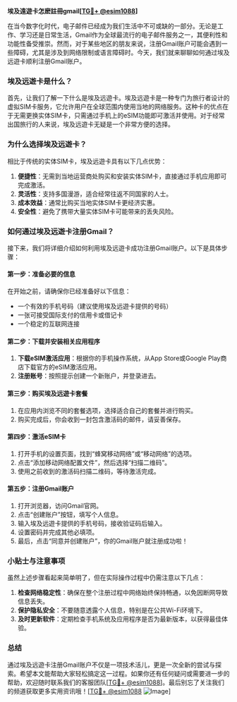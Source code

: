 **埃及遠遊卡怎麽註冊gmail[[TG💪+ @esim1088](https://t.me/s/esim1088)]**

在当今数字化时代，电子邮件已经成为我们生活中不可或缺的一部分。无论是工作、学习还是日常生活，Gmail作为全球最流行的电子邮件服务之一，其便利性和功能性备受推崇。然而，对于某些地区的朋友来说，注册Gmail账户可能会遇到一些障碍，尤其是涉及到网络限制或语言障碍时。今天，我们就来聊聊如何通过埃及远遊卡顺利注册Gmail账户。

### 埃及远遊卡是什么？

首先，让我们了解一下什么是埃及远遊卡。埃及远遊卡是一种专门为旅行者设计的虚拟SIM卡服务，它允许用户在全球范围内使用当地的网络服务。这种卡的优点在于无需更换实体SIM卡，只需通过手机上的eSIM功能即可激活并使用。对于经常出国旅行的人来说，埃及远遊卡无疑是一个非常方便的选择。

### 为什么选择埃及远遊卡？

相比于传统的实体SIM卡，埃及远遊卡具有以下几点优势：

1. **便捷性**：无需到当地运营商处购买和安装实体SIM卡，直接通过手机应用即可完成激活。
2. **灵活性**：支持多国漫游，适合经常往返不同国家的人士。
3. **成本效益**：通常比购买当地实体SIM卡更经济实惠。
4. **安全性**：避免了携带大量实体SIM卡可能带来的丢失风险。

### 如何通过埃及远遊卡注册Gmail？

接下来，我们将详细介绍如何利用埃及远遊卡成功注册Gmail账户。以下是具体步骤：

#### 第一步：准备必要的信息

在开始之前，请确保你已经准备好以下信息：
- 一个有效的手机号码（建议使用埃及远遊卡提供的号码）
- 一张可接受国际支付的信用卡或借记卡
- 一个稳定的互联网连接

#### 第二步：下载并安装相关应用程序

1. **下载eSIM激活应用**：根据你的手机操作系统，从App Store或Google Play商店下载官方的eSIM激活应用。
2. **注册账号**：按照提示创建一个新账户，并登录进去。

#### 第三步：购买埃及远遊卡套餐

1. 在应用内浏览不同的套餐选项，选择适合自己的套餐并进行购买。
2. 购买完成后，你会收到一封包含激活码的邮件，请妥善保存。

#### 第四步：激活eSIM卡

1. 打开手机的设置页面，找到“蜂窝移动网络”或“移动网络”的选项。
2. 点击“添加移动网络配置文件”，然后选择“扫描二维码”。
3. 使用之前收到的激活码扫描二维码，等待激活完成。

#### 第五步：注册Gmail账户

1. 打开浏览器，访问Gmail官网。
2. 点击“创建账户”按钮，填写个人信息。
3. 输入埃及远遊卡提供的手机号码，接收验证码后输入。
4. 设置密码并完成其他必填项。
5. 最后，点击“同意并创建账户”，你的Gmail账户就注册成功啦！

### 小贴士与注意事项

虽然上述步骤看起来简单明了，但在实际操作过程中仍需注意以下几点：

1. **检查网络稳定性**：确保在整个注册过程中网络始终保持畅通，以免因断网导致信息丢失。
2. **保护隐私安全**：不要随意透露个人信息，特别是在公共Wi-Fi环境下。
3. **及时更新软件**：定期检查手机系统及应用程序是否为最新版本，以获得最佳体验。

### 总结

通过埃及远遊卡注册Gmail账户不仅是一项技术活儿，更是一次全新的尝试与探索。希望本文能帮助大家轻松搞定这一过程。如果你还有任何疑问或需要进一步的帮助，欢迎随时联系我们的客服团队[[TG💪+ @esim1088](https://t.me/s/esim1088)]。最后别忘了关注我们的频道获取更多实用资讯哦！[[TG💪+ @esim1088](https://t.me/s/esim1088) ![Image](https://i.postimg.cc/4NQfJmqS/Snipaste-2025-05-13-00-14-12.png)]